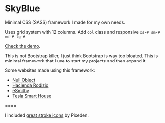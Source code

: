SkyBlue
=======

Minimal CSS (SASS) framework I made for my own needs.

Uses grid system with 12 columns. Add ``col`` class and responsive ``xs-# sm-# md-# lg-#``

[Check the demo](http://stanko.github.io/skyblue/).

This is not Bootstrap killer, I just think Bootstrap is way too bloated. This is minimal framework that I use to start my projects and then expand it.

Some websites made using this framework:

* [Null Object](http://null-object.com)
* [Hacienda Rodizio](http://haciendarodizio.com)
* [eSmithy](http://esmithy.com)
* [Tesla Smart House](http://teslasmarthouse.com)


====

I included [great stroke icons](http://themes-pixeden.com/font-demos/7-stroke/index.html) by Pixeden.
